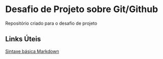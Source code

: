 # Desafio de Projeto sobre Git/Github
Repositório criado para o desafio de projeto

## Links Úteis
[Sintaxe básica Markdown](https://docs.github.com/pt/get-started/writing-on-github/getting-started-with-writing-and-formatting-on-github/basic-writing-and-formatting-syntax)
